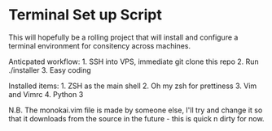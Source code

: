# Terminal Set up Script

This will hopefully be a rolling project that will install and configure a
terminal environment for consitency across machines. 

Anticpated workflow:
    1. SSH into VPS, immediate git clone this repo
    2. Run ./installer
    3. Easy coding

Installed items:
    1. ZSH as the main shell
    2. Oh my zsh for prettiness
    3. Vim and Vimrc
    4. Python 3


N.B. 
The monokai.vim file is made by someone else, I'll try and change it so that it
downloads from the source in the future - this is quick n dirty for now.
